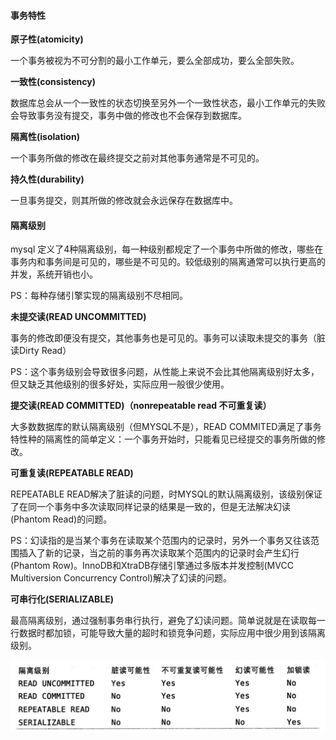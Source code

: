 #### 事务特性

**原子性(atomicity)**

一个事务被视为不可分割的最小工作单元，要么全部成功，要么全部失败。

**一致性(consistency)**

数据库总会从一个一致性的状态切换至另外一个一致性状态，最小工作单元的失败会导致事务没有提交，事务中做的修改也不会保存到数据库。

**隔离性(isolation)**

一个事务所做的修改在最终提交之前对其他事务通常是不可见的。

**持久性(durability)**

一旦事务提交，则其所做的修改就会永远保存在数据库中。



#### 隔离级别

mysql 定义了4种隔离级别，每一种级别都规定了一个事务中所做的修改，哪些在事务内和事务间是可见的，哪些是不可见的。较低级别的隔离通常可以执行更高的并发，系统开销也小。

PS：每种存储引擎实现的隔离级别不尽相同。

**未提交读(READ UNCOMMITTED)**

事务的修改即便没有提交，其他事务也是可见的。事务可以读取未提交的事务（脏读Dirty Read）

PS：这个事务级别会导致很多问题，从性能上来说不会比其他隔离级别好太多，但又缺乏其他级别的很多好处，实际应用一般很少使用。

**提交读(READ COMMITTED)（nonrepeatable read 不可重复读）**

大多数数据库的默认隔离级别（但MYSQL不是），READ COMMITED满足了事务特性种的隔离性的简单定义：一个事务开始时，只能看见已经提交的事务所做的修改。

**可重复读(REPEATABLE READ)**

REPEATABLE READ解决了脏读的问题，时MYSQL的默认隔离级别，该级别保证了在同一个事务中多次读取同样记录的结果是一致的，但是无法解决幻读(Phantom Read)的问题。

PS：幻读指的是当某个事务在读取某个范围内的记录时，另外一个事务又往该范围插入了新的记录，当之前的事务再次读取某个范围内的记录时会产生幻行(Phantom Row)。InnoDB和XtraDB存储引擎通过多版本并发控制(MVCC Multiversion Concurrency Control)解决了幻读的问题。

**可串行化(SERIALIZABLE)**

最高隔离级别，通过强制事务串行执行，避免了幻读问题。简单说就是在读取每一行数据时都加锁，可能导致大量的超时和锁竞争问题，实际应用中很少用到该隔离级别。

<img src="all_images/image-20230214151957747.png" style="zoom:50%" />

